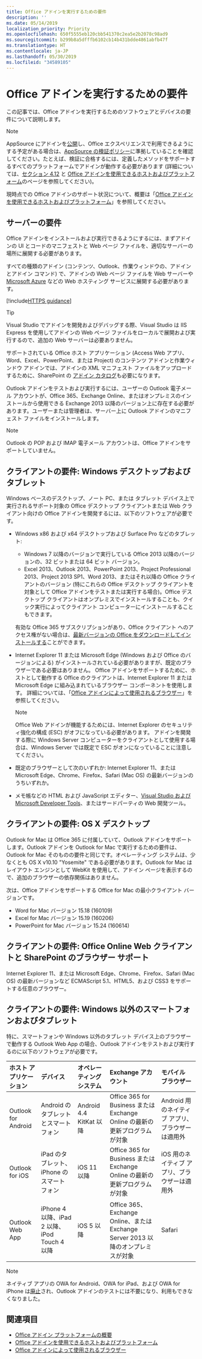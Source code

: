 ```yaml
---
title: Office アドインを実行するための要件
description: ''
ms.date: 05/14/2019
localization_priority: Priority
ms.openlocfilehash: 650f5555eb120cbb541370c2ea5e2b2078c98ad9
ms.sourcegitcommit: b299b8a5dfffb6102cb14b431bdde4861abfb47f
ms.translationtype: HT
ms.contentlocale: ja-JP
ms.lasthandoff: 05/30/2019
ms.locfileid: "34589105"
---
```

# <a name="requirements-for-running-office-add-ins"></a>Office アドインを実行するための要件

この記事では、Office アドインを実行するためのソフトウェアとデバイスの要件について説明します。

> [!NOTE]
> AppSource にアドインを[公開](../publish/publish.md)し、Office エクスペリエンスで利用できるようにする予定がある場合は、[AppSource の検証ポリシー](/office/dev/store/validation-policies)に準拠していることを確認してください。たとえば、検証に合格するには、定義したメソッドをサポートするすべてのプラットフォームでアドインが動作する必要があります (詳細については、[セクション 4.12](/office/dev/store/validation-policies#4-apps-and-add-ins-behave-predictably) と [Office アドインを使用できるホストおよびプラットフォーム](../overview/office-add-in-availability.md)のページを参照してください)。

現時点での Office アドインのサポート状況について、概要は「[Office アドインを使用できるホストおよびプラットフォーム](../overview/office-add-in-availability.md)」を参照してください。

## <a name="server-requirements"></a>サーバーの要件

Office アドインをインストールおよび実行できるようにするには、まずアドインの UI とコードのマニフェストと Web ページ ファイルを、適切なサーバーの場所に展開する必要があります。

すべての種類のアドイン (コンテンツ、Outlook、作業ウィンドウの、アドインとアドイン コマンド) で、アドインの Web ページ ファイルを Web サーバーや [Microsoft Azure](../publish/host-an-office-add-in-on-microsoft-azure.md) などの Web ホスティング サービスに展開する必要があります。

[!include[HTTPS guidance](../includes/https-guidance.md)]

> [!TIP]
> Visual Studio でアドインを開発およびデバッグする際、Visual Studio は IIS Express を使用してアドインの Web ページ ファイルをローカルで展開および実行するので、追加の Web サーバーは必要ありません。

サポートされている Office ホスト アプリケーション (Access Web アプリ、Word、Excel、PowerPoint、または Project) のコンテンツ アドインと作業ウィンドウ アドインでは、アドインの XML マニフェスト ファイルをアップロードするために、SharePoint の [アドイン カタログ](../publish/publish-task-pane-and-content-add-ins-to-an-add-in-catalog.md)も必要になります。

Outlook アドインをテストおよび実行するには、ユーザーの Outlook 電子メール アカウントが、Office 365、Exchange Online、またはオンプレミスのインストールから使用できる Exchange 2013 以降のバージョン上に存在する必要があります。ユーザーまたは管理者は、サーバー上に Outlook アドインのマニフェスト ファイルをインストールします。

> [!NOTE]
> Outlook の POP および IMAP 電子メール アカウントは、Office アドインをサポートしていません。

## <a name="client-requirements-windows-desktop-and-tablet"></a>クライアントの要件: Windows デスクトップおよびタブレット

Windows ベースのデスクトップ、ノート PC、または タブレット デバイス上で実行されるサポート対象の Office デスクトップ クライアントまたは Web クライアント向けの Office アドインを開発するには、以下のソフトウェアが必要です。


- Windows x86 および x64 デスクトップおよび Surface Pro などのタブレット:
    - Windows 7 以降のバージョンで実行している Office 2013 以降のバージョンの、32 ビットまたは 64 ビット バージョン。
    - Excel 2013、Outlook 2013、PowerPoint 2013、Project Professional 2013、Project 2013 SP1、Word 2013、またはそれ以降の Office クライアントのバージョン (特にこれらの Office デスクトップ クライアントを対象として Office アドインをテストまたは実行する場合)。Office デスクトップ クライアントはオンプレミスでインストールすることも、クイック実行によってクライアント コンピューターにインストールすることもできます。

  有効な Office 365 サブスクリプションがあり、Office クライアント へのアクセス権がない場合は、[最新バージョンの Office をダウンロードしてインストールする](https://support.office.com/article/download-and-install-or-reinstall-office-365-or-office-2019-on-a-pc-or-mac-4414eaaf-0478-48be-9c42-23adc4716658)ことができます。

- Internet Explorer 11 または Microsoft Edge (Windows および Office のバージョンによる) がインストールされている必要がありますが、既定のブラウザーである必要はありません。 Office アドインをサポートするために、ホストとして動作する Office のクライアントは、Internet Explorer 11 または Microsoft Edge に組み込まれているブラウザー コンポーネントを使用します。 詳細については、「[Office アドインによって使用されるブラウザー](browsers-used-by-office-web-add-ins.md)」を参照してください。

  > [!NOTE]
  > Office Web アドインが機能するためには、Internet Explorer のセキュリティ強化の構成 (ESC) がオフになっている必要があります。 アドインを開発する際に Windows Server コンピューターをクライアントとして使用する場合は、Windows Server では既定で ESC がオンになっていることに注意してください。

- 既定のブラウザーとして次のいずれか: Internet Explorer 11、または Microsoft Edge、Chrome、Firefox、Safari (Mac OS) の最新バージョンのうちいずれか。
- メモ帳などの HTML および JavaScript エディター、[Visual Studio および Microsoft Developer Tools](https://www.visualstudio.com/features/office-tools-vs)、またはサードパーティの Web 開発ツール。

## <a name="client-requirements-os-x-desktop"></a>クライアントの要件: OS X デスクトップ

Outlook for Mac は Office 365 に付属していて、Outlook アドインをサポートします。Outlook アドインを Outlook for Mac で実行するための要件は、Outlook for Mac そのものの要件と同じです。オペレーティング システムは、少なくとも OS X v10.10 "Yosemite" である必要があります。Outlook for Mac はレイアウト エンジンとして WebKit を使用して、アドイン ページを表示するので、追加のブラウザーの依存関係はありません。

次は、Office アドインをサポートする Office for Mac の最小クライアント バージョンです。

- Word for Mac バージョン 15.18 (160109)
- Excel for Mac バージョン 15.19 (160206)
- PowerPoint for Mac バージョン 15.24 (160614)

## <a name="client-requirements-browser-support-for-office-online-web-clients-and-sharepoint"></a>クライアントの要件: Office Online Web クライアントと SharePoint のブラウザー サポート

Internet Explorer 11、または Microsoft Edge、Chrome、Firefox、Safari (Mac OS) の最新バージョンなど ECMAScript 5.1、HTML5、および CSS3 をサポートする任意のブラウザー。


## <a name="client-requirements-non-windows-smartphone-and-tablet"></a>クライアントの要件: Windows 以外のスマートフォンおよびタブレット

特に、スマートフォンや Windows 以外のタブレット デバイス上のブラウザーで動作する Outlook Web App の場合、Outlook アドインをテストおよび実行するのに以下のソフトウェアが必要です。


| ホスト アプリケーション | デバイス | オペレーティング システム | Exchange アカウント | モバイル ブラウザー |
|:-----|:-----|:-----|:-----|:-----|
|Outlook for Android|Android のタブレットとスマートフォン|Android 4.4 KitKat 以降|Office 365 for Business または Exchange Online の最新の更新プログラムが対象|Android 用のネイティブ アプリ、ブラウザーは適用外|
|Outlook for iOS|iPad のタブレット、iPhone のスマート フォン|iOS 11 以降|Office 365 for Business または Exchange Online の最新の更新プログラムが対象|iOS 用のネイティブ アプリ、ブラウザーは適用外|
|Outlook Web App|iPhone 4 以降、iPad 2 以降、iPod Touch 4 以降|iOS 5 以降|Office 365、Exchange Online、または Exchange Server 2013 以降のオンプレミスが対象|Safari|

> [!NOTE]
> ネイティブ アプリの OWA for Android、OWA for iPad、および OWA for iPhone は[廃止](https://support.office.com/article/Microsoft-OWA-mobile-apps-are-being-retired-076ec122-4576-4900-bc26-937f84d25a4b)され、Outlook アドインのテストには不要になり、利用もできなくなりました。


## <a name="see-also"></a>関連項目

- [Office アドイン プラットフォームの概要](../overview/office-add-ins.md)
- [Office アドインを使用できるホストおよびプラットフォーム](../overview/office-add-in-availability.md)
- [Office アドインによって使用されるブラウザー](browsers-used-by-office-web-add-ins.md)
